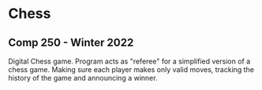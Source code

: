 # Chess

## Comp 250 - Winter 2022

Digital Chess game. Program acts as "referee" for a simplified version of a chess game. Making sure each player makes only valid moves, tracking the history of the game and announcing a winner.  
